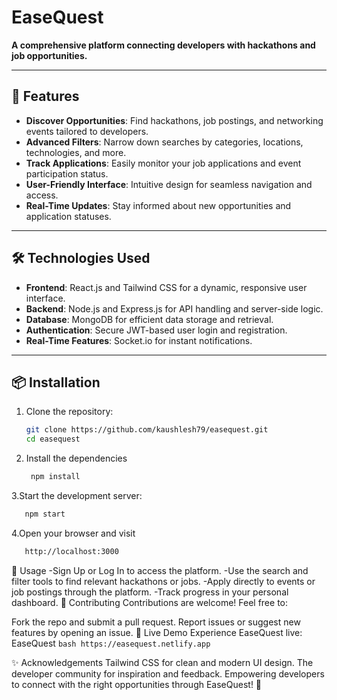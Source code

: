 # EaseQuest  

**A comprehensive platform connecting developers with hackathons and job opportunities.**  

---

## 🚀 Features  

- **Discover Opportunities**: Find hackathons, job postings, and networking events tailored to developers.  
- **Advanced Filters**: Narrow down searches by categories, locations, technologies, and more.  
- **Track Applications**: Easily monitor your job applications and event participation status.  
- **User-Friendly Interface**: Intuitive design for seamless navigation and access.  
- **Real-Time Updates**: Stay informed about new opportunities and application statuses.  

---

## 🛠️ Technologies Used  

- **Frontend**: React.js and Tailwind CSS for a dynamic, responsive user interface.  
- **Backend**: Node.js and Express.js for API handling and server-side logic.  
- **Database**: MongoDB for efficient data storage and retrieval.  
- **Authentication**: Secure JWT-based user login and registration.  
- **Real-Time Features**: Socket.io for instant notifications.  

---

## 📦 Installation  

1. Clone the repository:  
   ```bash  
   git clone https://github.com/kaushlesh79/easequest.git  
   cd easequest  
2. Install the dependencies
   ```bash
    npm install
   ```
3.Start the development server:
   ```bash
      npm start  
   ```
4.Open your browser and visit
   ```bash
      http://localhost:3000
   ```
🎯 Usage
  -Sign Up or Log In to access the platform.
  -Use the search and filter tools to find relevant hackathons or jobs.
  -Apply directly to events or job postings through the platform.
  -Track progress in your personal dashboard.
👥 Contributing
  Contributions are welcome! Feel free to:

Fork the repo and submit a pull request.
Report issues or suggest new features by opening an issue.
🔗 Live Demo
  Experience EaseQuest live: EaseQuest 
     ```bash
       https://easequest.netlify.app
     ```

✨ Acknowledgements
  Tailwind CSS for clean and modern UI design.
  The developer community for inspiration and feedback.
  Empowering developers to connect with the right opportunities through EaseQuest! 🌟
